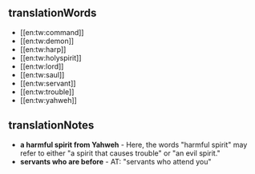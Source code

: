 ## translationWords

* [[en:tw:command]]
* [[en:tw:demon]]
* [[en:tw:harp]]
* [[en:tw:holyspirit]]
* [[en:tw:lord]]
* [[en:tw:saul]]
* [[en:tw:servant]]
* [[en:tw:trouble]]
* [[en:tw:yahweh]]

## translationNotes

* **a harmful spirit from Yahweh** - Here, the words "harmful spirit" may refer to either "a spirit that causes trouble" or "an evil spirit."
* **servants who are before** - AT: "servants who attend you"
